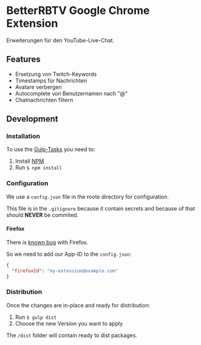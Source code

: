 # BetterRBTV Google Chrome Extension
Erweiterungen für den YouTube-Live-Chat.

## Features
* Ersetzung von Twitch-Keywords
* Timestamps für Nachrichten
* Avatare verbergen
* Autocomplete von Benutzernamen nach "@"
* Chatnachrichten filtern

## Development

### Installation

To use the [Gulp-Tasks](gulpjs.com) you need to:
1. Install [NPM](http://blog.npmjs.org/post/85484771375/how-to-install-npm)
2. Run `$ npm install`

### Configuration
We use a `config.json` file in the roote directory for configuration.

This file is in the `.gitignore` because it contain secrets and because of that should **NEVER** be commited.

#### Firefox
There is [known bug](http://stackoverflow.com/questions/38345406/error-when-defining-a-firefox-webextensions-options-page/38347820#38347820) with Firefox.

So we need to add our App-ID to the `config.json`:
```json
{
  "firefoxId": "my-extension@example.com"
}
```

### Distribution

Once the changes are in-place and ready for distribution:

1. Run `$ gulp dist`
2. Choose the new Version you want to apply

The `/dist` folder will contain ready to dist packages.
